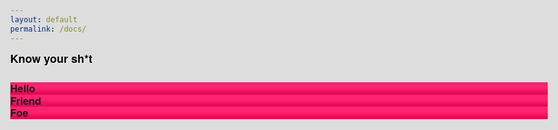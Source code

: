 ```yaml
---
layout: default
permalink: /docs/
---
```

<head>
<script>document.documentElement.className = "js";</script>

<link rel="javascript" type="javascript" href="{{ "/js/jquery.collapse-storage.js" | prepend: site.baseurl }}">
<link rel="javascript" type="javascript" href="{{ "/js/jquery.collapse.js" | prepend: site.baseurl }}">
<link rel="javascript" type="javascript" href="{{ "/js/jquery.collapse-cookie-storage.js" | prepend: site.baseurl }}">

<script type="text/js">
$("#css3-animated-example").collapse({
accordion: true,
open: function() {
this.addClass("open");
this.css({ height: this.children().outerHeight() });},
close: function() {
  this.css({ height: "0px" });
this.removeClass("open");
}
});
</script>
</head>


<h2>Know your sh*t</h2>
<br>

<style type="text/css">
body {
  background: #ddd;
  margin: 0 auto;
  max-width: 1024px;
  font: normal 14px/1.2 'Helvetica Neue', 'Arial'
}

.fork {
  border:0;
  position:absolute;
  top:0;
  right:0;
}

.col {
  width: 320px;
  float: left;
  margin-right:32px;
  margin-bottom: 16px;
}
.c3 {
  margin-right:0;
}

h1 {
  border-bottom: 1px solid #333;
  font-size: 32px;
  color: #fff;
  padding-bottom: 12px;
  text-shadow: 0px 0px 2px rgba(0,0,0,0.6);
}

h2 {
  margin: 10px 0;
  color: #000;
  font-size: 18px;
  text-shadow: 1px 1px 2px #fff;
}

h3 {
  margin: 0;
  background-color: rgb(228,10,85);
  background-image: linear-gradient(bottom, rgb(228,10,85) 14%, rgb(255,36,111) 57%);
  background-image: -o-linear-gradient(bottom, rgb(228,10,85) 14%, rgb(255,36,111) 57%);
  background-image: -moz-linear-gradient(bottom, rgb(228,10,85) 14%, rgb(255,36,111) 57%);
  background-image: -webkit-linear-gradient(bottom, rgb(228,10,85) 14%, rgb(255,36,111) 57%);
  background-image: -ms-linear-gradient(bottom, rgb(228,10,85) 14%, rgb(255,36,111) 57%);
}

h3 a {
  background: url("sprite.png") 15px 13px no-repeat;
  display: block;
  padding: 10px;
  padding-left: 32px;
  margin: 0;
  color: #fff;
  text-decoration: none;
  font-weight: normal;
  border-bottom: 1px solid rgba(128, 10, 85, 0.5);
  text-shadow: 1px 1px 1px rgb(128,10,85);
}
h3:hover { background: rgb(228,10,85); }
h3.open  { background: rgb(255,70,120); }
h3.open a { background-position: 13px -25px; }
h3 + div { padding: 10px; }
h2 + div,
.example {
  background: #fff;
  overflow: hidden;
  border-radius: 3px;
  -moz-border-radius: 3px;
  -webkit-border-radius: 3px;
  margin-bottom: 20px;
}

/* Pre hide sections with JavaScript on
--- */
h3+div {
  display: none;
}
</style>


<!-- BEGIN Showing and hiding with CSS -->
<div id="css3-animated-example">
  <h3>Hello</h3>
    <div>
      <div class="content">
          <p>This example simply sets a class attribute to the details and let's an external stylesheet toggle the collapsed state.</p>
          <p>Hello Sir.</p>
          <p>I'm sliding</p>
        </div>
        </div>

  <h3>Friend</h3>
    <div>
        <div class="content">
      <p>This example simply sets a class attribute to the details and let's an external stylesheet toggle the collapsed state.</p>
      <p>Hello Sir.</p>
      </div>
      </div>

<h3>Foe</h3>
      <div>
      <div class="content">
      <p>This example simply sets a class attribute to the details and let's an external stylesheet toggle the collapsed state.</p>
    </div>
    </div>
</div>

